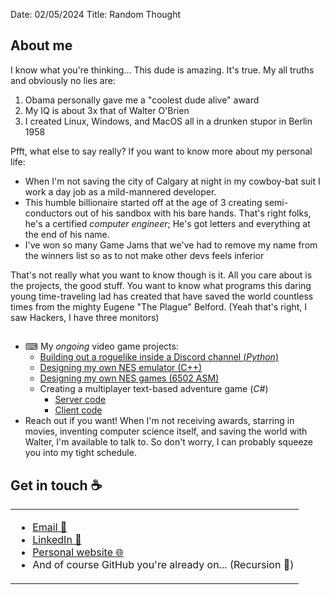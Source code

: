 Date: 02/05/2024
Title: Random Thought

## About me

I know what you're thinking... This dude is amazing. It's true. 
My all truths and obviously no lies are: 
 1. Obama personally gave me a "coolest dude alive" award
 1. My IQ is about 3x that of Walter O'Brien
 1. I created Linux, Windows, and MacOS all in a drunken stupor in Berlin 1958

Pfft, what else to say really? If you want to know more about my personal life: 
 - When I'm not saving the city of Calgary at night in my cowboy-bat suit I work a day job as a mild-mannered developer.
 - This humble billionaire started off at the age of 3 creating semi-conductors out of his sandbox with his bare hands. That's right folks, he's a certified _computer engineer_; He's got letters and everything at the end of his name.
 - I've won so many Game Jams that we've had to remove my name from the winners list so as to not make other devs feels inferior

That's not really what you want to know though is it. All you care about is the projects, the good stuff. You want to know what programs this daring young time-traveling lad has created that have saved the world countless times from the mighty Eugene "The Plague" Belford. (Yeah that's right, I saw Hackers, I have three monitors)

##
- ⌨ My _ongoing_ video game projects:
  - [Building out a roguelike inside a Discord channel (_Python_)](https://github.com/Captain-Howard/Discord-Roguelike)
  - [Designing my own NES emulator (C++)](https://github.com/DapperBanana/NEMU)
  - [Designing my own NES games (6502 ASM)](https://github.com/DapperBanana/NES-Projects)
  - Creating a multiplayer text-based adventure game (_C#_)
    - [Server code](https://github.com/DapperBanana/ASCIIAssaultServer)
    - [Client code](https://github.com/DapperBanana/ASCIIAssaultClient)
- Reach out if you want! When I'm not receiving awards, starring in movies, inventing computer science itself, and saving the world with Walter, I'm available to talk to. So don't worry, I can probably squeeze you into my tight schedule.

## Get in touch :coffee:

<table>
  <tr>
    <td>
      <ul>
        <li><a href="mailto:contact@austinlhoward.com?subject=[GitHub]%20Reaching%20out!">Email 📧</a></li>
        <li><a href="https://www.linkedin.com/in/austin-l-howard-a8035052/">LinkedIn 🔗</a></li>
        <li><a href="https://www.austinlhoward.com">Personal website 🌐</a></li>
        <li>And of course GitHub you're already on... (Recursion 🔁)</li>
      </ul>
    </td>
  </tr>
</table>
